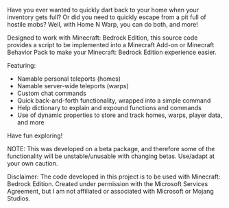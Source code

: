 Have you ever wanted to quickly dart back to your home when your inventory gets full? Or did you need to quickly escape from a pit full of hostile mobs? Well, with Home N Warp, you can do both, and more!

Designed to work with Minecraft: Bedrock Edition, this source code provides a script to be implemented into a Minecraft Add-on or Minecraft Behavior Pack to make your Minecraft: Bedrock Edition experience easier.

Featuring:
- Namable personal teleports (homes)
- Namable server-wide teleports (warps)
- Custom chat commands
- Quick back-and-forth functionality, wrapped into a simple command
- Help dictionary to explain and expound functions and commands
- Use of dynamic properties to store and track homes, warps, player data, and more

Have fun exploring!

NOTE: This was developed on a beta package, and therefore some of the functionality will be unstable/unusable with changing betas. Use/adapt at your own caution.

Disclaimer: The code developed in this project is to be used with Minecraft: Bedrock Edition. Created under permission with the Microsoft Services Agreement, but I am not affiliated or associated with Microsoft or Mojang Studios.
